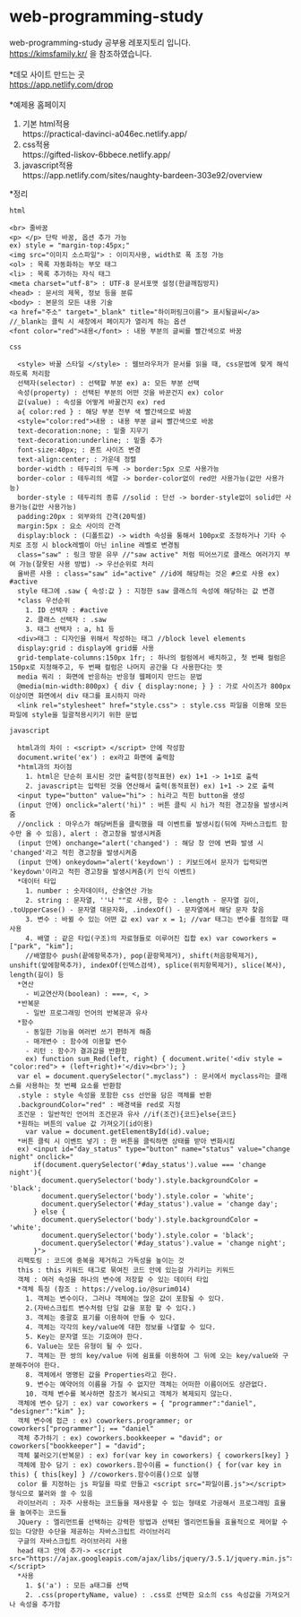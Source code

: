 # web-programming-study
web-programming-study 공부용 레포지토리 입니다.
<br>https://kimsfamily.kr/ 을 참조하였습니다.
<br>
<br>*데모 사이트 만드는 곳
<br>https://app.netlify.com/drop
<br>
<br>*예제용 홈페이지
<ol>
  <li>기본 html적용</li>https://practical-davinci-a046ec.netlify.app/
  <li>css적용</li>https://gifted-liskov-6bbece.netlify.app/
  <li>javascript적용</li>https://app.netlify.com/sites/naughty-bardeen-303e92/overview
</ol>
*정리

  ```html```
  ```
  <br> 줄바꿈
  <p> </p> 단락 바꿈, 옵션 추가 가능
  ex) style = "margin-top:45px;"
  <img src="이미지 소스파일"> : 이미지사용, width로 폭 조정 가능
  <ol> : 목록 자동화하는 부모 태그
  <li> : 목록 추가하는 자식 태그
  <meta charset="utf-8"> : UTF-8 문서포맷 설정(한글깨짐방지)
  <head> : 문서의 제목, 정보 등을 분류
  <body> : 본문의 모든 내용 기술
  <a href="주소" target="_blank" title="하이퍼링크이름"> 표시될글씨</a> //_blank는 클릭 시 새창에서 페이지가 열리게 하는 옵션
  <font color="red">내용</font> : 내용 부분의 글씨를 빨간색으로 바꿈
  ```
    
  ```css```
  ```
    <style> 바꿀 스타일 </style> : 웹브라우저가 문서를 읽을 때, css문법에 맞게 해석하도록 처리함
    선택자(selector) : 선택할 부분 ex) a: 모든 부분 선택
    속성(property) : 선택된 부분의 어떤 것을 바꾼건지 ex) color
    값(value) : 속성을 어떻게 바꿀건지 ex) red
    a{ color:red } : 해당 부분 전부 색 빨간색으로 바꿈
    <style="color:red">내용 : 내용 부분 글씨 빨간색으로 바꿈
    text-decoration:none; : 밑줄 지우기
    text-decoration:underline; : 밑줄 추가
    font-size:40px; : 폰트 사이즈 변경
    text-align:center; : 가운데 정렬
    border-width : 테두리의 두께 -> border:5px 으로 사용가능
    border-color : 테두리의 색깔 -> border-color없이 red만 사용가능(값만 사용가능)
    border-style : 테두리의 종류 //solid : 단선 -> border-style없이 solid만 사용가능(값만 사용가능)
    padding:20px : 외부와의 간격(20픽셀)
    margin:5px : 요소 사이의 간격
    display:block : (디폴트값) -> width 속성을 통해서 100px로 조정하거나 기타 수치로 조정 시 block레벨이 아닌 inline 레벨로 변경됨
    class="saw" : 링크 방문 유무 //"saw active" 처럼 띄어쓰기로 클래스 여러가지 부여 가능(잘못된 사용 방법) -> 우선순위로 처리
    올바른 사용 : class="saw" id="active" //id에 해당하는 것은 #으로 사용 ex) #active
    style 태그에 .saw { 속성:값 } : 지정한 saw 클래스의 속성에 해당하는 값 변경
    *class 우선순위
      1. ID 선택자 : #active
      2. 클래스 선택자 : .saw
      3. 태그 선택자 : a, h1 등
    <div>태그 : 디자인을 위해서 작성하는 태그 //block level elements
    display:grid : display에 grid를 사용
    grid-template-columns:150px 1fr; : 하나의 컬럼에서 배치하고, 첫 번째 컬럼은 150px로 지정해주고, 두 번째 컬럼은 나머지 공간을 다 사용한다는 뜻
    media 쿼리 : 화면에 반응하는 반응형 웹페이지 만드는 문법
    @media(min-width:800px) { div { display:none; } } : 가로 사이즈가 800px 이상이면 화면에서 div 태그를 표시하지 마라
    <link rel="stylesheet" href="style.css"> : style.css 파일을 이용해 모든 파일에 style을 일괄적용시키기 위한 문법
  ```
    
  ```javascript```
  ```
    html과의 차이 : <script> </script> 안에 작성함
    document.write('ex') : ex라고 화면에 출력함
    *html과의 차이점
      1. html은 단순히 표시된 것만 출력함(정적표현) ex) 1+1 -> 1+1로 출력
      2. javascript는 입력된 것을 연산해서 출력(동적표현) ex) 1+1 -> 2로 출력
    <input type="button" value="hi"> : hi라고 적힌 button을 생성
    (input 안에) onclick="alert('hi)" : 버튼 클릭 시 hi가 적힌 경고창을 발생시켜줌
    //onclick : 마우스가 해당버튼을 클릭했을 때 이벤트를 발생시킴(뒤에 자바스크립트 함수만 올 수 있음), alert : 경고창을 발생시켜줌
    (input 안에) onchange="alert('changed') : 해당 창 안에 변화 발생 시 'changed'라고 적힌 경고창을 발생시켜줌
    (input 안에) onkeydown="alert('keydown') : 키보드에서 문자가 입력되면 'keydown'이라고 적힌 경고창을 발생시켜줌(키 인식 이벤트)
    *데이터 타입
      1. number : 숫자데이터, 산술연산 가능
      2. string : 문자열, ''나 ""로 사용, 함수 : .length - 문자열 길이, .toUpperCase() - 문자열 대문자화, .indexOf() - 문자열에서 해당 문자 찾음
      3. 변수 : 바뀔 수 있는 어떤 값 ex) var x = 1; //var 태그는 변수를 정의할 때 사용
      4. 배열 : 같은 타입(구조)의 자료형들로 이루어진 집합 ex) var coworkers = ["park", "kim"];
      //배열함수 push(끝에항목추가), pop(끝항목제거), shift(처음항목제거), unshift(앞에항목추가), indexOf(인덱스검색), splice(위치항목제거), slice(복사), length(길이) 등
    *연산
      - 비교연산자(boolean) : ===, <, >
    *반복문
      - 일반 프로그래밍 언어의 반복문과 유사
    *함수
      - 동일한 기능을 여러번 쓰기 편하게 해줌
      - 매개변수 : 함수에 이용할 변수
      - 리턴 : 함수가 결과값을 반환함
      ex) function sum_Red(left, right) { document.write('<div style = "color:red"> + (left+right)+'</div><br>'); }
    var el = document.querySelector(".myclass") : 문서에서 myclass라는 클래스를 사용하는 첫 번째 요소를 반환함
    .style : style 속성을 포함한 css 선언을 담은 객체를 반환
    .backgroundColor="red" : 배경색을 red로 지정
    조건문 : 일반적인 언어의 조건문과 유사 //if(조건){코드}else{코드}
    *원하는 버튼의 value 값 가져오기(id이용)
      var value = document.getElementById(id).value;
    *버튼 클릭 시 이벤트 넣기 : 한 버튼을 클릭하면 상태를 받아 변화시킴
    ex) <input id="day_status" type="button" name="status" value="change night" onclick="
        if(document.querySelector('#day_status').value === 'change night'){
          document.querySelector('body').style.backgroundColor = 'black';
          document.querySelector('body').style.color = 'white';
          document.querySelector('#day_status').value = 'change day';
        } else {
          document.querySelector('body').style.backgroundColor = 'white';
          document.querySelector('body').style.color = 'black';
          document.querySelector('#day_status').value = 'change night';
        }">
    리팩토링 : 코드에 중복을 제거하고 가독성을 높이는 것
    this : this 키워드 태그로 묶여진 코드 안에 있는걸 가리키는 키워드
    객체 : 여러 속성을 하나의 변수에 저장할 수 있는 데이터 타입
    *객체 특징 (참조 : https://velog.io/@surim014)
      1. 객체는 변수이다. 그러나 객체에는 많은 값이 포함될 수 있다.
      2.(자바스크립트 변수처럼 단일 값을 포함 할 수 있다.)
      3. 객체는 중괄호 표기를 이용하여 만들 수 있다.
      4. 객체는 각각의 key/value에 대한 정보를 나열할 수 있다.
      5. Key는 문자열 또는 기호여야 한다.
      6. Value는 모든 유형이 될 수 있다.
      7. 객체는 한 쌍의 key/value 뒤에 쉼표를 이용하여 그 뒤에 오는 key/value와 구분해주어야 한다.
      8. 객체에서 명명된 값을 Properties라고 한다.
      9. 변수는 예약어의 이름을 가질 수 없지만 객체는 어떠한 이름이어도 상관없다.
      10. 객체 변수를 복사하면 참조가 복사되고 객체가 복제되지 않는다.
    객체에 변수 담기 : ex) var coworkers = { "programmer":"daniel", "designer":"kim" };
    객체 변수에 접근 : ex) coworkers.programmer; or coworkers["programmer"]; == "daniel"
    객체 추가하기 : ex) coworkers.bookkeeper = "david"; or coworkers["bookkeeper"] = "david";
    객체 불러오기(반복문) : ex) for(var key in coworkers) { coworkers[key] }
    객체에 함수 담기 : ex) coworkers.함수이름 = function() { for(var key in this) { this[key] } //coworkers.함수이름()으로 실행
    color 를 지정하는 js 파일을 따로 만들고 <script src="파일이름.js"></script> 형식으로 불러와 쓸 수 있음
    라이브러리 : 자주 사용하는 코드들을 재사용할 수 있는 형태로 가공해서 프로그래밍 효율을 높여주는 코드들
    JQuery : 엘리먼트를 선택하는 강력한 방법과 선택된 엘리먼트들을 효율적으로 제어할 수 있는 다양한 수단을 제공하는 자바스크립트 라이브러리
    구글의 자바스크립트 라이브러리 사용
    head 태그 안에 추가-> <script src="https://ajax.googleapis.com/ajax/libs/jquery/3.5.1/jquery.min.js"></script>
    *사용
      1. $('a') : 모든 a태그를 선택
      2. .css(propertyName, value) : .css로 선택한 요소의 css 속성값을 가져오거나 속성을 추가함
  ```
